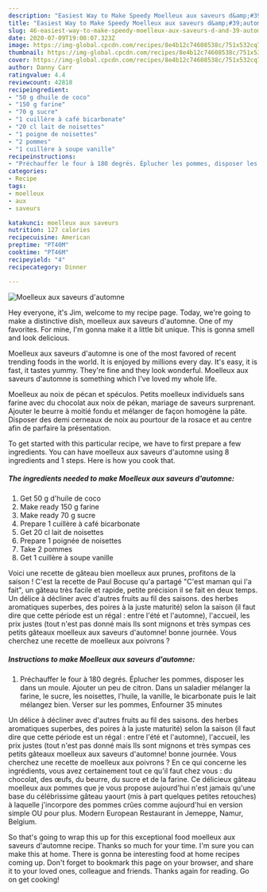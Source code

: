 ```yaml
---
description: "Easiest Way to Make Speedy Moelleux aux saveurs d&amp;#39;automne"
title: "Easiest Way to Make Speedy Moelleux aux saveurs d&amp;#39;automne"
slug: 46-easiest-way-to-make-speedy-moelleux-aux-saveurs-d-and-39-automne
date: 2020-07-09T19:08:07.323Z
image: https://img-global.cpcdn.com/recipes/8e4b12c74608538c/751x532cq70/moelleux-aux-saveurs-dautomne-photo-principale-de-la-recette.jpg
thumbnail: https://img-global.cpcdn.com/recipes/8e4b12c74608538c/751x532cq70/moelleux-aux-saveurs-dautomne-photo-principale-de-la-recette.jpg
cover: https://img-global.cpcdn.com/recipes/8e4b12c74608538c/751x532cq70/moelleux-aux-saveurs-dautomne-photo-principale-de-la-recette.jpg
author: Danny Carr
ratingvalue: 4.4
reviewcount: 42818
recipeingredient:
- "50 g dhuile de coco"
- "150 g farine"
- "70 g sucre"
- "1 cuillère à café bicarbonate"
- "20 cl lait de noisettes"
- "1 poigne de noisettes"
- "2 pommes"
- "1 cuillère à soupe vanille"
recipeinstructions:
- "Préchauffer le four à 180 degrés. Éplucher les pommes, disposer les dans un moule. Ajouter un peu de citron. Dans un saladier mélanger la farine, le sucre, les noisettes, l&#39;huile, la vanille, le bicarbonate puis le lait mélangez bien. Verser sur les pommes, Enfourner 35 minutes"
categories:
- Recipe
tags:
- moelleux
- aux
- saveurs

katakunci: moelleux aux saveurs 
nutrition: 127 calories
recipecuisine: American
preptime: "PT40M"
cooktime: "PT46M"
recipeyield: "4"
recipecategory: Dinner

---
```



![Moelleux aux saveurs d&#39;automne](https://img-global.cpcdn.com/recipes/8e4b12c74608538c/751x532cq70/moelleux-aux-saveurs-dautomne-photo-principale-de-la-recette.jpg)

Hey everyone, it's Jim, welcome to my recipe page. Today, we're going to make a distinctive dish, moelleux aux saveurs d&#39;automne. One of my favorites. For mine, I'm gonna make it a little bit unique. This is gonna smell and look delicious.

Moelleux aux saveurs d&#39;automne is one of the most favored of recent trending foods in the world. It is enjoyed by millions every day. It's easy, it is fast, it tastes yummy. They're fine and they look wonderful. Moelleux aux saveurs d&#39;automne is something which I've loved my whole life.

Moelleux au noix de pécan et spéculos. Petits moelleux individuels sans farine avec du chocolat aux noix de pékan, mariage de saveurs surprenant. Ajouter le beurre à moitié fondu et mélanger de façon homogène la pâte. Disposer des demi cerneaux de noix au pourtour de la rosace et au centre afin de parfaire la présentation.


To get started with this particular recipe, we have to first prepare a few ingredients. You can have moelleux aux saveurs d&#39;automne using 8 ingredients and 1 steps. Here is how you cook that.

<!--inarticleads1-->

##### The ingredients needed to make Moelleux aux saveurs d&#39;automne:

1. Get 50 g d&#39;huile de coco
1. Make ready 150 g farine
1. Make ready 70 g sucre
1. Prepare 1 cuillère à café bicarbonate
1. Get 20 cl lait de noisettes
1. Prepare 1 poignée de noisettes
1. Take 2 pommes
1. Get 1 cuillère à soupe vanille


Voici une recette de gâteau bien moelleux aux prunes, profitons de la saison ! C&#39;est la recette de Paul Bocuse qu&#39;a partagé &#34;C&#39;est maman qui l&#39;a fait&#34;, un gâteau très facile et rapide, petite précision il se fait en deux temps. Un délice à décliner avec d&#39;autres fruits au fil des saisons. des herbes aromatiques superbes, des poires à la juste maturité) selon la saison (il faut dire que cette période est un régal : entre l&#39;été et l&#39;automne), l&#39;accueil, les prix justes (tout n&#39;est pas donné mais Ils sont mignons et très sympas ces petits gâteaux moelleux aux saveurs d&#39;automne! bonne journée. Vous cherchez une recette de moelleux aux poivrons ? 

<!--inarticleads2-->

##### Instructions to make Moelleux aux saveurs d&#39;automne:

1. Préchauffer le four à 180 degrés. Éplucher les pommes, disposer les dans un moule. Ajouter un peu de citron. Dans un saladier mélanger la farine, le sucre, les noisettes, l&#39;huile, la vanille, le bicarbonate puis le lait mélangez bien. Verser sur les pommes, Enfourner 35 minutes


Un délice à décliner avec d&#39;autres fruits au fil des saisons. des herbes aromatiques superbes, des poires à la juste maturité) selon la saison (il faut dire que cette période est un régal : entre l&#39;été et l&#39;automne), l&#39;accueil, les prix justes (tout n&#39;est pas donné mais Ils sont mignons et très sympas ces petits gâteaux moelleux aux saveurs d&#39;automne! bonne journée. Vous cherchez une recette de moelleux aux poivrons ? En ce qui concerne les ingrédients, vous avez certainement tout ce qu&#39;il faut chez vous : du chocolat, des œufs, du beurre, du sucre et de la farine. Ce délicieux gâteau moelleux aux pommes que je vous propose aujourd&#39;hui n&#39;est jamais qu&#39;une base du célébrissime gâteau yaourt (mis à part quelques petites retouches) à laquelle j&#39;incorpore des pommes crûes comme aujourd&#39;hui en version simple OU pour plus. Modern European Restaurant in Jemeppe, Namur, Belgium. 

So that's going to wrap this up for this exceptional food moelleux aux saveurs d&#39;automne recipe. Thanks so much for your time. I'm sure you can make this at home. There is gonna be interesting food at home recipes coming up. Don't forget to bookmark this page on your browser, and share it to your loved ones, colleague and friends. Thanks again for reading. Go on get cooking!
